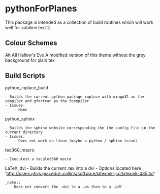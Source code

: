 pythonForPlanes
===============

This package is intended as a collection of build routines which will work well for sublime text 2.


Colour Schemes
--------------

Alt All Hallow's Eve
	A modified version of this theme without the grey background for plain tex

Build Scripts
-------------

python_inplace_build

	- Builds the current python package inplace with mingw32 as the compiler and gfortran as the fcompiler
	- Issues:
		- None


python_sphinx
	
	- Builds the sphinx website corresponding the the config file in the current directory
	- Issues:
		- Does not work on linux (maybe a python / sphinx issue)


tec360_macro

	- Executest a tecplot360 macro

LaTeX_dvi
	- Builds the current .tex into a dvi
	- Options located here 'http://users.phys.psu.edu/~collins/software/latexmk-jcc/latexmk-435.txt'

	_note::
		Does not convert the .dvi to a .ps then to a .pdf
